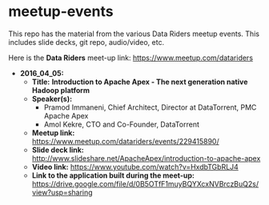 # meetup-events

This repo has the material from the various Data Riders meetup events.  This includes slide decks, git repo, audio/video, etc.

Here is the **Data Riders** meet-up link:
https://www.meetup.com/datariders




- **2016_04_05:**
  - **Title:**  **Introduction to Apache Apex - The next generation native Hadoop platform**
  - **Speaker(s):**
    - Pramod Immaneni, Chief Architect, Director at DataTorrent, PMC Apache Apex
    - Amol Kekre, CTO and Co-Founder, DataTorrent
  - **Meetup link:**  https://www.meetup.com/datariders/events/229415890/
  - **Slide deck link:**  http://www.slideshare.net/ApacheApex/introduction-to-apache-apex
  - **Video link:**  https://www.youtube.com/watch?v=HxdbTGbRLJ4
  - **Link to the application built during the meet-up:**  https://drive.google.com/file/d/0B5OTfF1muyBQYXcxNVBrczBuQ2s/view?usp=sharing
